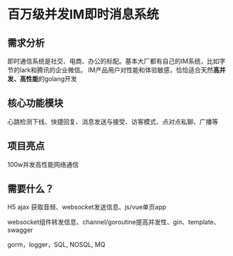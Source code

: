 # 百万级并发IM即时消息系统



## 需求分析

即时通信系统是社交、电商、办公的标配。基本大厂都有自己的IM系统，比如字节的lark和腾讯的企业微信。 IM产品用户对性能和体验敏感，恰恰适合天然**高并发、高性能**的golang开发

## 核心功能模块

心跳检测下线、快捷回复、消息发送与接受、访客模式、点对点私聊、广播等

## 项目亮点

100w并发高性能网络通信

## 需要什么？

H5 ajax 获取音频、websocket发送信息、js/vue单页app

websocket组件转发信息、channel/goroutine提高并发性、gin、template、swagger

gorm，logger，SQL, NOSQL, MQ

